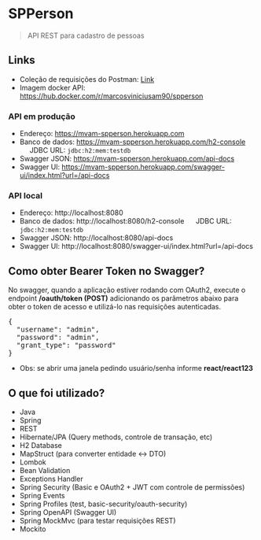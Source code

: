 # SPPerson
> API REST para cadastro de pessoas

## Links
- Coleção de requisições do Postman: [Link](https://github.com/marcosviniciusam90/spperson/blob/master/doc/SPPerson.postman_collection.json)
- Imagem docker API: https://hub.docker.com/r/marcosviniciusam90/spperson

### API em produção
- Endereço: https://mvam-spperson.herokuapp.com
- Banco de dados: https://mvam-spperson.herokuapp.com/h2-console  &nbsp;&nbsp;&nbsp;&nbsp;&nbsp;JDBC URL: `jdbc:h2:mem:testdb`
- Swagger JSON: https://mvam-spperson.herokuapp.com/api-docs
- Swagger UI: https://mvam-spperson.herokuapp.com/swagger-ui/index.html?url=/api-docs

### API local
- Endereço: http://localhost:8080
- Banco de dados: http://localhost:8080/h2-console  &nbsp;&nbsp;&nbsp;&nbsp;&nbsp;JDBC URL: `jdbc:h2:mem:testdb`
- Swagger JSON: http://localhost:8080/api-docs
- Swagger UI: http://localhost:8080/swagger-ui/index.html?url=/api-docs

## Como obter Bearer Token no Swagger?
No swagger, quando a aplicação estiver rodando com OAuth2, execute o endpoint **/oauth/token (POST)** adicionando os parâmetros abaixo para obter o token de acesso e utilizá-lo nas requisições autenticadas.

<pre>
{
  "username": "admin",
  "password": "admin",
  "grant_type": "password"
}
</pre>
- Obs: se abrir uma janela pedindo usuário/senha informe **react/react123**

## O que foi utilizado?
- Java
- Spring
- REST
- Hibernate/JPA (Query methods, controle de transação, etc)
- H2 Database
- MapStruct (para converter entidade <-> DTO)
- Lombok
- Bean Validation
- Exceptions Handler
- Spring Security (Basic e OAuth2 + JWT com controle de permissões)
- Spring Events
- Spring Profiles (test, basic-security/oauth-security)
- Spring OpenAPI (Swagger UI)
- Spring MockMvc (para testar requisições REST)
- Mockito